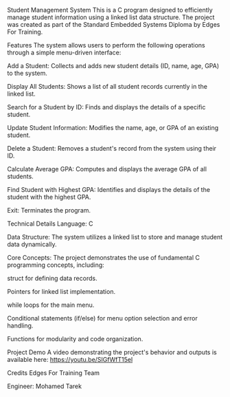 Student Management System
This is a C program designed to efficiently manage student information using a linked list data structure. The project was created as part of the Standard Embedded Systems Diploma by Edges For Training.

Features
The system allows users to perform the following operations through a simple menu-driven interface:

Add a Student: Collects and adds new student details (ID, name, age, GPA) to the system.

Display All Students: Shows a list of all student records currently in the linked list.

Search for a Student by ID: Finds and displays the details of a specific student.

Update Student Information: Modifies the name, age, or GPA of an existing student.

Delete a Student: Removes a student's record from the system using their ID.

Calculate Average GPA: Computes and displays the average GPA of all students.

Find Student with Highest GPA: Identifies and displays the details of the student with the highest GPA.

Exit: Terminates the program.

Technical Details
Language: C

Data Structure: The system utilizes a linked list to store and manage student data dynamically.

Core Concepts: The project demonstrates the use of fundamental C programming concepts, including:

struct for defining data records.

Pointers for linked list implementation.

while loops for the main menu.

Conditional statements (if/else) for menu option selection and error handling.

Functions for modularity and code organization.

Project Demo
A video demonstrating the project's behavior and outputs is available here:
https://youtu.be/SIGfWfT15el

Credits
Edges For Training Team

Engineer: Mohamed Tarek
